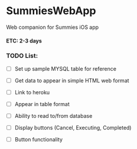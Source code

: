 # SummiesWebApp
Web companion for Summies iOS app

#### ETC: 2-3 days   
### TODO List:   
- [ ] Set up sample MYSQL table for reference 
- [ ] Get data to appear in simple HTML web format
- [ ] Link to heroku 
- [ ] Appear in table format
- [ ] Ability to read to/from database
- [ ] Display buttons (Cancel, Executing, Completed)
- [ ] Button functionality 




